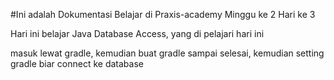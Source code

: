 
#Ini adalah Dokumentasi Belajar di Praxis-academy Minggu ke 2 Hari ke 3

Hari ini belajar Java Database Access, yang di pelajari hari ini

masuk lewat gradle, kemudian buat gradle sampai selesai, kemudian setting gradle biar connect ke database


